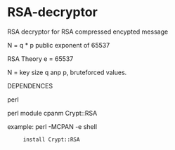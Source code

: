 # RSA-decryptor
RSA decryptor for RSA compressed encypted message

N = q * p
public exponent of 65537

RSA Theory
e = 65537

N = key size
q anp p, bruteforced values.

DEPENDENCES

perl

perl module cpanm Crypt::RSA

example: perl -MCPAN -e shell 

         install Crypt::RSA
